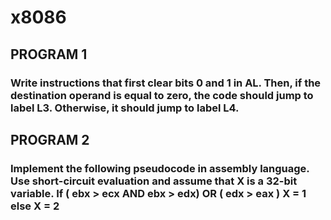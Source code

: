 # x8086
## PROGRAM 1
### Write instructions that first clear bits 0 and 1 in AL. Then, if the destination operand is equal to zero, the code should jump to label L3. Otherwise, it should jump to label L4.
## PROGRAM 2
### Implement the following pseudocode in assembly language. Use short-circuit evaluation and assume that X is a 32-bit variable. If ( ebx > ecx AND ebx > edx) OR ( edx > eax ) X = 1 else X = 2
